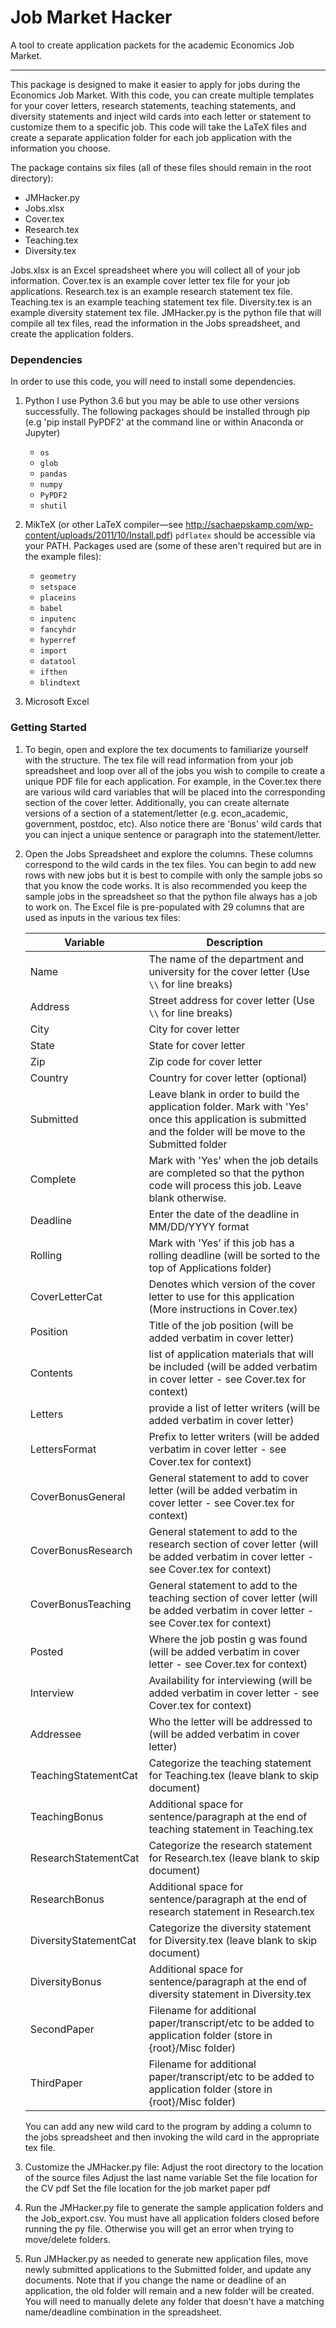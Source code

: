 # Job Market Hacker

A tool to create application packets for the academic Economics Job Market.

---

This package is designed to make it easier to apply for jobs during the Economics Job Market. With this code, you can create multiple templates for your cover letters, research statements, teaching statements, and diversity statements and inject wild cards into each letter or statement to customize them to a specific job. This code will take the LaTeX files and create a separate application folder for each job application with the information you choose.

The package contains six files (all of these files should remain in the root directory):

- JMHacker.py
- Jobs.xlsx
- Cover.tex
- Research.tex
- Teaching.tex
- Diversity.tex

Jobs.xlsx is an Excel spreadsheet where you will collect all of your job information.
Cover.tex is an example cover letter tex file for your job applications.
Research.tex is an example research statement tex file.
Teaching.tex is an example teaching statement tex file.
Diversity.tex is an example diversity statement tex file.
JMHacker.py is the python file that will compile all tex files, read the information in the Jobs spreadsheet, and create the application folders.


### Dependencies

In order to use this code, you will need to install some dependencies.

1. Python
   I use Python 3.6 but you may be able to use other versions successfully. The following packages should be installed through pip (e.g 'pip install PyPDF2' at the command line or within Anaconda or Jupyter)
   - `os`
   - `glob`
   - `pandas`
   - `numpy`
   - `PyPDF2`
   - `shutil`

1. MikTeX (or other LaTeX compiler—see http://sachaepskamp.com/wp-content/uploads/2011/10/Install.pdf)
   `pdflatex` should be accessible via your PATH.
   Packages used are (some of these aren't required but are in the example files):
    - `geometry`
    - `setspace`
    - `placeins`
    - `babel`
    - `inputenc`
    - `fancyhdr`
    - `hyperref`
    - `import`
    - `datatool`
    - `ifthen`
    - `blindtext`

1. Microsoft Excel


### Getting Started

1. To begin, open and explore the tex documents to familiarize yourself with the structure. The tex file will read information from your job spreadsheet and loop over all of the jobs you wish to compile to create a unique PDF file for each application. For example, in the Cover.tex there are various wild card variables that will be placed into the corresponding section of the cover letter. Additionally, you can create alternate versions of a section of a statement/letter (e.g. econ_academic, government, postdoc, etc). Also notice there are 'Bonus' wild cards that you can inject a unique sentence or paragraph into the statement/letter.

2. Open the Jobs Spreadsheet and explore the columns. These columns correspond to the wild cards in the tex files. You can begin to add new rows with new jobs but it is best to compile with only the sample jobs so that you know the code works. It is also recommended you keep the sample jobs in the spreadsheet so that the python file always has a job to work on. The Excel file is pre-populated with 29 columns that are used as inputs in the various tex files:

   | Variable | Description |
   |----------|-------------|
   | Name | The name of the department and university for the cover letter (Use `\\` for line breaks) |
   | Address | Street address for cover letter (Use `\\` for line breaks) |
   | City | City for cover letter |
   | State | State for cover letter |
   | Zip | Zip code for cover letter |
   | Country | Country for cover letter (optional) |
   | Submitted | Leave blank in order to build the application folder. Mark with 'Yes' once this application is submitted and the folder will be move to the Submitted folder |
   | Complete | Mark with 'Yes' when the job details are completed so that the python code will process this job. Leave blank otherwise. |
   | Deadline | Enter the date of the deadline in MM/DD/YYYY format |
   | Rolling | Mark with 'Yes' if this job has a rolling deadline (will be sorted to the top of Applications folder) |
   | CoverLetterCat | Denotes which version of the cover letter to use for this application (More instructions in Cover.tex) |
   | Position | Title of the job position (will be added verbatim in cover letter) |
   | Contents | list of application materials that will be included (will be added verbatim in cover letter - see Cover.tex for context) |
   | Letters | provide a list of letter writers (will be added verbatim in cover letter) |
   | LettersFormat | Prefix to letter writers (will be added verbatim in cover letter - see Cover.tex for context) |
   | CoverBonusGeneral | General statement to add to cover letter (will be added verbatim in cover letter - see Cover.tex for context) |
   | CoverBonusResearch | General statement to add to the research section of cover letter (will be added verbatim in cover letter - see Cover.tex for context) |
   | CoverBonusTeaching | General statement to add to the teaching section of cover letter (will be added verbatim in cover letter - see Cover.tex for context) |
   | Posted | Where the job postin g was found (will be added verbatim in cover letter - see Cover.tex for context) |
   | Interview | Availability for interviewing (will be added verbatim in cover letter - see Cover.tex for context) |
   | Addressee | Who the letter will be addressed to (will be added verbatim in cover letter) |
   | TeachingStatementCat | Categorize the teaching statement for Teaching.tex (leave blank to skip document) |
   | TeachingBonus | Additional space for sentence/paragraph at the end of teaching statement in Teaching.tex |
   | ResearchStatementCat | Categorize the research statement for Research.tex (leave blank to skip document) |
   | ResearchBonus | Additional space for sentence/paragraph at the end of research statement in Research.tex |
   | DiversityStatementCat | Categorize the diversity statement for Diversity.tex (leave blank to skip document) |
   | DiversityBonus | Additional space for sentence/paragraph at the end of diversity statement in Diversity.tex |
   | SecondPaper | Filename for additional paper/transcript/etc to be added to application folder (store in {root}/Misc folder) |
   | ThirdPaper | Filename for additional paper/transcript/etc to be added to application folder (store in {root}/Misc folder) |

   You can add any new wild card to the program by adding a column to the jobs spreadsheet and then invoking the wild card in the appropriate tex file.

3. Customize the JMHacker.py file:
   Adjust the root directory to the location of the source files
   Adjust the last name variable
   Set the file location for the CV pdf
   Set the file location for the job market paper pdf

4. Run the JMHacker.py file to generate the sample application folders and the Job_export.csv. You must have all application folders closed before running the py file. Otherwise you will get an error when trying to move/delete folders.

5. Run JMHacker.py as needed to generate new application files, move newly submitted applications to the Submitted folder, and update any documents. Note that if you change the name or deadline of an application, the old folder will remain and a new folder will be created. You will need to manually delete any folder that doesn't have a matching name/deadline combination in the spreadsheet.


